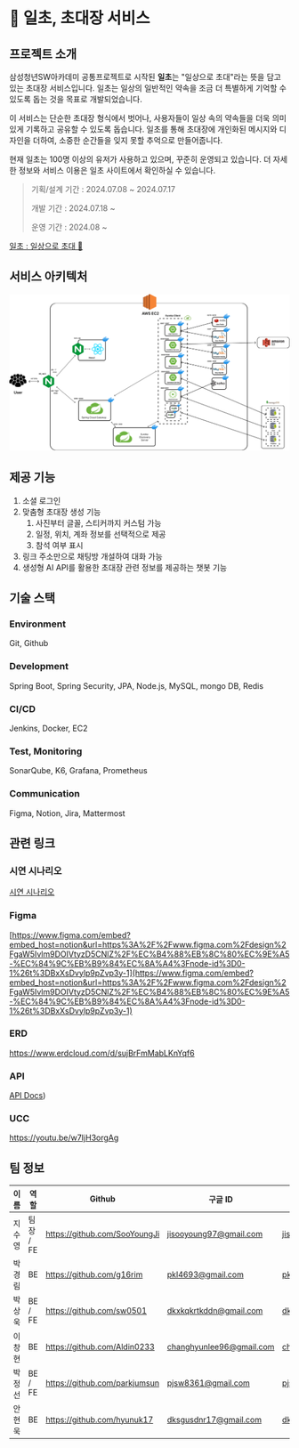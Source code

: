 # 💌 일초, 초대장 서비스

## 프로젝트 소개

삼성청년SW아카데미 공통프로젝트로 시작된 **일초**는 "일상으로 초대"라는 뜻을 담고 있는 초대장 서비스입니다. 일초는 일상의 일반적인 약속을 조금 더 특별하게 기억할 수 있도록 돕는 것을 목표로 개발되었습니다.

이 서비스는 단순한 초대장 형식에서 벗어나, 사용자들이 일상 속의 약속들을 더욱 의미 있게 기록하고 공유할 수 있도록 돕습니다. 일초를 통해 초대장에 개인화된 메시지와 디자인을 더하여, 소중한 순간들을 잊지 못할 추억으로 만들어줍니다.

현재 일초는 100명 이상의 유저가 사용하고 있으며, 꾸준히 운영되고 있습니다. 더 자세한 정보와 서비스 이용은 일초 사이트에서 확인하실 수 있습니다.

> 기획/설계 기간 : 2024.07.08 ~ 2024.07.17
>
> 개발 기간 : 2024.07.18 ~ 
>
> 운영 기간 : 2024.08 ~

[일초 : 일상으로 초대 💌](https://il-cho.site)

## 서비스 아키텍처

![아키텍처](image.png)

## 제공 기능
1. 소셜 로그인
2. 맞춤형 초대장 생성 기능
    1. 사진부터 글꼴, 스티커까지 커스텀 가능
    2. 일정, 위치, 계좌 정보를 선택적으로 제공
    3. 참석 여부 표시
3. 링크 주소만으로 채팅방 개설하여 대화 가능
4. 생성형 AI API를 활용한 초대장 관련 정보를 제공하는 챗봇 기능

## 기술 스택

### Environment

Git, Github

### Development

Spring Boot, Spring Security, JPA, Node.js, MySQL, mongo DB, Redis

### CI/CD

Jenkins, Docker, EC2

### Test, Monitoring

SonarQube, K6, Grafana, Prometheus

### Communication

Figma, Notion, Jira, Mattermost

## 관련 링크

### 시연 시나리오

[시연 시나리오](https://www.notion.so/c832f8b788bf40568af80b1a9714b872?pvs=21) 

### Figma

[https://www.figma.com/embed?embed_host=notion&url=https%3A%2F%2Fwww.figma.com%2Fdesign%2FgaW5Ivlm9DOIVtyzD5CNlZ%2F%EC%B4%88%EB%8C%80%EC%9E%A5-%EC%84%9C%EB%B9%84%EC%8A%A4%3Fnode-id%3D0-1%26t%3DBxXsDvylp9pZvp3y-1](https://www.figma.com/embed?embed_host=notion&url=https%3A%2F%2Fwww.figma.com%2Fdesign%2FgaW5Ivlm9DOIVtyzD5CNlZ%2F%EC%B4%88%EB%8C%80%EC%9E%A5-%EC%84%9C%EB%B9%84%EC%8A%A4%3Fnode-id%3D0-1%26t%3DBxXsDvylp9pZvp3y-1)

### ERD

https://www.erdcloud.com/d/sujBrFmMabLKnYqf6

### API

[API Docs](https://grateful-celsius-738.notion.site/API-Docs-badecb7420034b518245977c9f66a2ff?pvs=4))

### UCC

https://youtu.be/w7IjH3orgAg

## 팀 정보

| 이름   | 역할      | Github                        | 구글 ID                  | Figma                    | Notion                   |
| ------ | --------- | ----------------------------- | ------------------------ | ------------------------ | ------------------------ |
| 지수영 | 팀장 / FE | https://github.com/SooYoungJi | jisooyoung97@gmail.com   | jisooyoung97@gmail.com   | jisooyoung97@gmail.com   |
| 박경림 | BE        | https://github.com/g16rim     | pkl4693@gmail.com        | pkl4693@gmail.com        | pkl4693@g.hongik.ac.kr   |
| 박상욱 | BE / FE   | https://github.com/sw0501     | dkxkqkrtkddn@gmail.com   | dkxkqkrtkddn@gmail.com   | dkxkqkrtkddn@sju.ac.kr   |
| 이창현 | BE        | https://github.com/Aldin0233  | changhyunlee96@gmail.com | changhyunlee96@gmail.com | changhyunlee96@gmail.com |
| 박정선 | BE / FE   | https://github.com/parkjumsun | pjsw8361@gmail.com       | pjsw8361@gmail.com       | pjsw8361@gmail.com       |
| 안현욱 | BE        | https://github.com/hyunuk17   | dksgusdnr17@gmail.com    | dksgusdnr17@gmail.com    | dksgusdnr17@gmail.com    |
